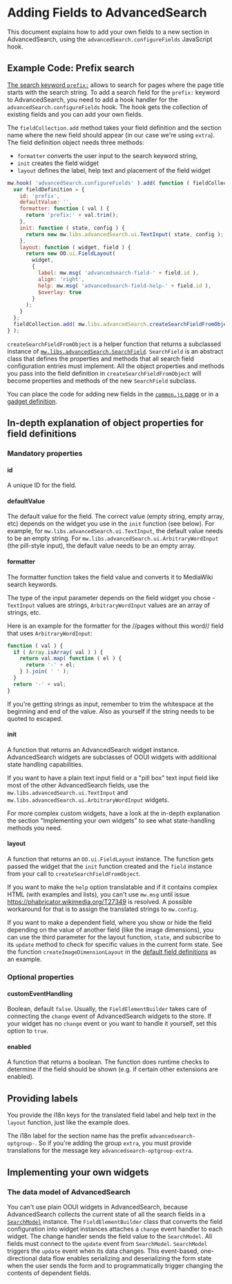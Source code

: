 # Adding Fields to AdvancedSearch

This document explains how to add your own fields to a new section in AdvancedSearch, using the `advancedSearch.configureFields` JavaScript hook.

## Example Code: Prefix search

[The search keyword `prefix:`](https://www.mediawiki.org/wiki/Help:CirrusSearch#Prefix_and_namespace) allows to search for pages where the page title starts with the search string. To add a search field for the `prefix:` keyword to AdvancedSearch, you need to add a hook handler for the `advancedSearch.configureFields` hook. The hook gets the collection of existing fields and you can add your own fields.

The `fieldCollection.add` method takes your field definition and the section name where the new field should appear (in our case we're using `extra`). The field definition object needs three methods:

* `formatter` converts the user input to the search keyword string,
* `init` creates the field widget
* `layout` defines the label, help text and placement of the field widget


```javascript
mw.hook( 'advancedSearch.configureFields' ).add( function ( fieldCollection ) {
  var fieldDefinition = {
    id: 'prefix',
    defaultValue: '',
    formatter: function ( val ) {
      return 'prefix:' + val.trim();
    },
    init: function ( state, config ) {
      return new mw.libs.advancedSearch.ui.TextInput( state, config );
    },
    layout: function ( widget, field ) {
      return new OO.ui.FieldLayout(
        widget,
        {
          label: mw.msg( 'advancedsearch-field-' + field.id ),
          align: 'right',
          help: mw.msg( 'advancedsearch-field-help-' + field.id ),
          $overlay: true
        }
      );
    }
  };
  fieldCollection.add( mw.libs.advancedSearch.createSearchFieldFromObject( fieldDefinition , 'extra' ) );
} );
```

`createSearchFieldFromObject` is a helper function that returns a subclassed instance of [`mw.libs.advancedSearch.SearchField`](../modules/ext.advancedSearch.SearchField.js). `SearchField` is an abstract class that defines the properties and methods that all search field configuration entries must implement. All the object properties and methods you pass into the field definition in `createSearchFieldFromObject` will become properties and methods of the new `SearchField` subclass.

You can place the code for adding new fields in the [`common.js` page](https://www.mediawiki.org/wiki/Manual:Interface/JavaScript) or in a [gadget definition](https://www.mediawiki.org/wiki/Extension:Gadgets).

## In-depth explanation of object properties for field definitions

### Mandatory properties

#### id

A unique ID for the field.

#### defaultValue

The default value for the field. The correct value (empty string, empty array, etc) depends on the widget you use in the `init` function (see below). For example, for `mw.libs.advancedSearch.ui.TextInput`, the default value needs to be an empty string. For `mw.libs.advancedSearch.ui.ArbitraryWordInput` (the pill-style input), the default value needs to be an empty array.

#### formatter
The formatter function takes the field value and converts it to MediaWiki search keywords.

The type of the input parameter depends on the field widget you chose - `TextInput` values are strings, `ArbitraryWordInput` values are an array of strings, etc.

Here is an example for the formatter for the //pages without this word// field that uses `ArbitraryWordInput`:

```javascript
function ( val ) {
  if ( Array.isArray( val ) ) {
    return val.map( function ( el ) {
      return '-' + el;
    } ).join( ' ' );
  }
  return '-' + val;
}
```

If you're getting strings as input, remember to trim the whitespace at the beginning and end of the value. Also as yourself if the string needs to be quoted to escaped.

#### init

A function that returns an AdvancedSearch widget instance. AdvancedSearch widgets are subclasses of OOUI widgets with additional state handling capabilities.

If you want to have a plain text input field or a "pill box" text input field like most of the other AdvancedSearch fields, use the `mw.libs.advancedSearch.ui.TextInput` and `mw.libs.advancedSearch.ui.ArbitraryWordInput` widgets.

For more complex custom widgets, have a look at the in-depth explanation the section "Implementing your own widgets" to see what state-handling methods you need.

#### layout
A function that returns an `OO.ui.FieldLayout` instance. The function gets passed the widget that the `init` function created and the `field` instance from your call to `createSearchFieldFromObject`.

If you want to make the `help` option translatable and if it contains complex HTML (with examples and lists), you can't use `mw.msg` until issue https://phabricator.wikimedia.org/T27349 is resolved. A possible workaround for that is to assign the translated strings to `mw.config`.

If you want to make a dependent field, where you show or hide the field depending on the value of another field (like the image dimensions), you can use the third parameter for the layout function, `state`, and subscribe to its `update` method to check for specific values in the current form state. See the function `createImageDimensionLayout` in the [default field definitions](../modules/ext.advancedSearch.defaultFields.js) as an example.

### Optional properties

#### customEventHandling
Boolean, default `false`. Usually, the `FieldElementBuilder` takes care of connecting the `change` event of AdvancedSearch widgets to the store. If your widget has no `change` event or you want to handle it yourself, set this option to `true`.

#### enabled
A function that returns a boolean. The function does runtime checks to determine if the field should be shown (e.g. if certain other extensions are enabled).

## Providing labels

You provide the i18n keys for the translated field label and help text in the `layout` function, just like the example does.

The i18n label for the section name has the prefix `advancedsearch-optgroup-`. So if you're adding the group `extra`, you must provide translations for the message key `advancedsearch-optgroup-extra`.

## Implementing your own widgets

### The data model of AdvancedSearch
You can't use plain OOUI widgets in AdvancedSearch, because AdvancedSearch collects the current state of all the search fields in a [`SearchModel`](../modules/dm/ext.advancedSearch.SearchModel.js) instance. The `FieldElementBuilder` class that converts the field configuration into widget instances attaches a `change` event handler to each widget. The change handler sends the field value to the `SearchModel`. All fields must connect to the `update` event from `SearchModel`. `SearchModel` triggers the `update` event when its data changes. This event-based, one-directional data flow enables serializing and deserializing the form state when the user sends the form and to programmatically trigger changing the contents of dependent fields.
